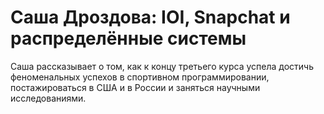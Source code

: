 # Саша Дроздова: IOI, Snapchat и распределённые системы

Саша рассказывает о том, как к концу третьего курса успела достичь феноменальных успехов в спортивном программировании,
постажироваться в США и в России и заняться научными исследованиями.